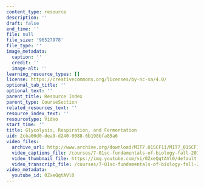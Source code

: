 ```yaml
---
content_type: resource
description: ''
draft: false
end_time: ''
file: null
file_size: '96527978'
file_type: ''
image_metadata:
  caption: ''
  credit: ''
  image-alt: ''
learning_resource_types: []
license: https://creativecommons.org/licenses/by-nc-sa/4.0/
optional_tab_title: ''
optional_text: ''
parent_title: Resource Index
parent_type: CourseSection
related_resources_text: ''
resource_index_text: ''
resourcetype: Video
start_time: ''
title: Glycolysis, Respiration, and Fermentation
uid: 2cba00d0-dea9-d240-0088-6b198bfa85a6
video_files:
  archive_url: http://www.archive.org/download/MIT7.01SCF11/MIT7_01SCF11_track23_300k.mp4
  video_captions_file: /courses/7-01sc-fundamentals-of-biology-fall-2011/41d5075918365d77b6bd412bfe2002cd_0ZxeQqtAVl0.vtt
  video_thumbnail_file: https://img.youtube.com/vi/0ZxeQqtAVl0/default.jpg
  video_transcript_file: /courses/7-01sc-fundamentals-of-biology-fall-2011/d86b640cdef3372a01d5a333b84461b3_0ZxeQqtAVl0.pdf
video_metadata:
  youtube_id: 0ZxeQqtAVl0
---
```


